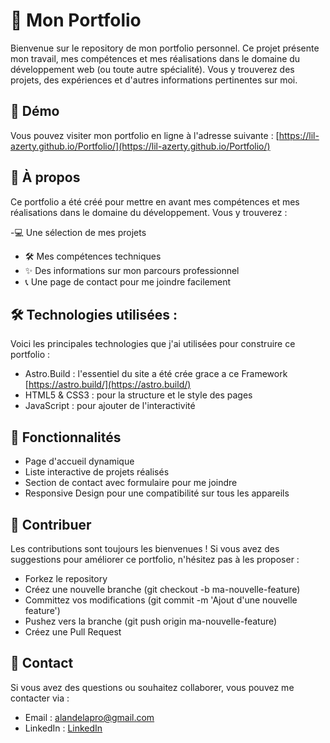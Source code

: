 # 📁 Mon Portfolio

Bienvenue sur le repository de mon portfolio personnel. Ce projet présente mon travail, mes compétences et mes réalisations dans le domaine du développement web (ou toute autre spécialité). Vous y trouverez des projets, des expériences et d'autres informations pertinentes sur moi.

## 🚀 Démo

Vous pouvez visiter mon portfolio en ligne à l'adresse suivante : [https://lil-azerty.github.io/Portfolio/](https://lil-azerty.github.io/Portfolio/)

## 📝 À propos

Ce portfolio a été créé pour mettre en avant mes compétences et mes réalisations dans le domaine du développement. Vous y trouverez :

-💻 Une sélection de mes projets

- 🛠️ Mes compétences techniques
- ✨ Des informations sur mon parcours professionnel
- 📞 Une page de contact pour me joindre facilement

## 🛠️ Technologies utilisées :

Voici les principales technologies que j'ai utilisées pour construire ce portfolio :

- Astro.Build : l'essentiel du site a été crée grace a ce Framework [https://astro.build/](https://astro.build/)
- HTML5 & CSS3 : pour la structure et le style des pages
- JavaScript : pour ajouter de l'interactivité

## 🔧 Fonctionnalités

- Page d'accueil dynamique
- Liste interactive de projets réalisés
- Section de contact avec formulaire pour me joindre
- Responsive Design pour une compatibilité sur tous les appareils

## 🤝 Contribuer

Les contributions sont toujours les bienvenues ! Si vous avez des suggestions pour améliorer ce portfolio, n'hésitez pas à les proposer :

- Forkez le repository
- Créez une nouvelle branche (git checkout -b ma-nouvelle-feature)
- Committez vos modifications (git commit -m 'Ajout d'une nouvelle feature')
- Pushez vers la branche (git push origin ma-nouvelle-feature)
- Créez une Pull Request

## 📧 Contact

Si vous avez des questions ou souhaitez collaborer, vous pouvez me contacter via :

- Email : alandelapro@gmail.com
- LinkedIn : [LinkedIn](https://www.linkedin.com/in/alan-delagreverie-94a684240/)
